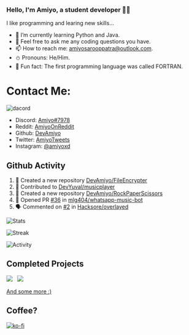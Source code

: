 ### Hello, I'm Amiyo, a student developer 👨‍💻
I like programming and learing new skills...

- 🐍 I’m currently learning Python and Java.
- 💬 Feel free to ask me any coding questions you have.
- 📫 How to reach me: [amiyosarooppatra@outlook.com](mailto:amiyosarooppatra@outlook.com).
- ⛄️ Pronouns: He/Him.
- 🍪 Fun fact: The first programming language was called FORTRAN.


# Contact Me:

![dacord](https://discord.c99.nl/widget/theme-4/762587583377047572.png)

- Discord: [Amiyo#7978](https://discordapp.com/users/762587583377047572)
- Reddit: [AmiyoOnReddit](https://reddit.com/u/AmiyoOnReddit)
- Github: [DevAmiyo](https://github.com/DevAmiyo)
- Twitter: [AmiyoTweets](https://twitter.com/AmiyoTweets)
- Instagram: [@amiyoxd](https://www.instagram.com/amiyoxd)


## Github Activity
<!--START_SECTION:activity-->
1. 🧩 Created a new repository [DevAmiyo/FileEncrypter](https://github.com/DevAmiyo/FileEncrypter)
2.  🎉 Contributed to [DevYuval/musicplayer](https://github.com/DevYuval/musicplayer)
3. 🧩 Created a new repository [DevAmiyo/RockPaperScissors](https://github.com/DevAmiyo/RockPaperScissors)
4. 💪 Opened PR [#36](https://github.com/mlg404/whatsapp-music-bot/pull/36) in [mlg404/whatsapp-music-bot](https://github.com/mlg404/whatsapp-music-bot)
5. 🗣 Commented on [#2](https://github.com/Hacksore/overlayed/issues/2) in [Hacksore/overlayed](https://github.com/Hacksore/overlayed)
<!--END_SECTION:activity-->


![Stats](https://github-readme-stats.vercel.app/api?username=DevAmiyo&layout=compact&hide_border=true&hide_title=true&count_private=false&include_all_commits=true&show_icons=true&bg_color=00000000&text_color=c3c6ce&icon_color=4e64f7)

![Streak](http://github-readme-streak-stats.herokuapp.com?user=DevAmiyo&theme=dracula&hide_border=true&date_format=M%20j%5B%2C%20Y%5D&stroke=AB2CDD&ring=946AFD&fire=DD2727&sideLabels=7CDD9F)

![Activity](https://activity-graph.herokuapp.com/graph?username=DevAmiyo&bg_color=303030&color=ff8a8a&line=ba52ff&point=edffe5&area=true&hide_border=true)


## Completed Projects 

<p align="left">

<a href='https://github.com/DevAmiyo/FileEncrypter'><img src='https://github-readme-stats.vercel.app/api/pin/?username=DevAmiyo&repo=FileEncrypter&theme=nightowl&show_icons=true'></a> &nbsp; <a href='https://github.com/DevAmiyo/RockPaperScissors'><img src='https://github-readme-stats.vercel.app/api/pin/?username=DevAmiyo&repo=RockPaperScissors&theme=nightowl&show_icons=true'></a>

</p>

[And some more :)](https://github.com/DevAmiyo?tab=repositories)



## Coffee?

[![ko-fi](https://ko-fi.com/img/githubbutton_sm.svg)](https://amiyo.tk)

